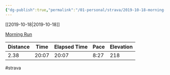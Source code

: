 ```yaml
---
{"dg-publish":true,"permalink":"/01-personal/strava/2019-10-18-morning-run/"}
---
```



[[2019-10-18\|2019-10-18]]

[Morning Run](https://www.strava.com/activities/2799199561)

| Distance | Time  | Elapsed Time | Pace | Elevation |
| -------- | ----- | ------------ | ---- | --------- |
| 2.38     | 20:07 | 20:07        | 8:27 | 218       |




#strava
